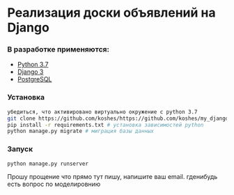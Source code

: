 # Реализация доски объявлений на Django

### В разработке применяются:
* [Python 3.7](https://www.python.org/downloads/release/python-379/)
* [Django 3](https://www.djangoproject.com/)
* [PostgreSQL](https://www.https://www.postgresql.org/)

### Установка
```bash
убедиться, что активировано виртуально окружение с python 3.7
git clone https://github.com/koshes/https://github.com/koshes/my_django_bulletin_board.git # копировать проект локально
pip install -r requirements.txt # установка зависимостей python
python manage.py migrate # миграция базы данных
```

### Запуск 
```
python manage.py runserver
```

Прошу прощение что прямо тут пишу, напишите ваш email. гденибудь есть вопрос по моделировнию 
